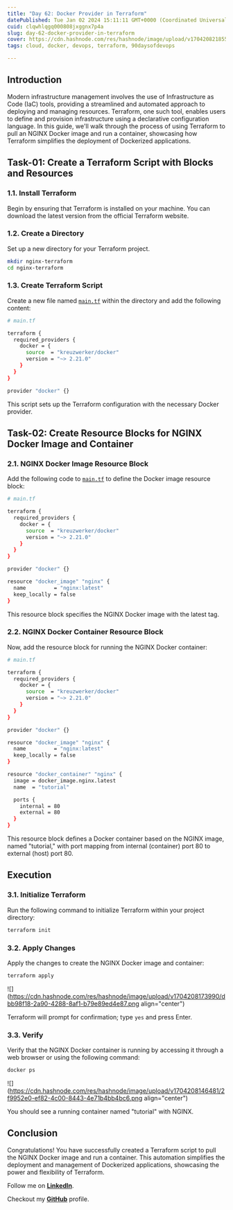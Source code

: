 ```yaml
---
title: "Day 62: Docker Provider in Terraform"
datePublished: Tue Jan 02 2024 15:11:11 GMT+0000 (Coordinated Universal Time)
cuid: clqwhlqgq000808jxggnx7p4a
slug: day-62-docker-provider-in-terraform
cover: https://cdn.hashnode.com/res/hashnode/image/upload/v1704208218551/85ddf5f9-db54-4ba4-aeec-df3c9a1f0854.jpeg
tags: cloud, docker, devops, terraform, 90daysofdevops

---
```


## Introduction

Modern infrastructure management involves the use of Infrastructure as Code (IaC) tools, providing a streamlined and automated approach to deploying and managing resources. Terraform, one such tool, enables users to define and provision infrastructure using a declarative configuration language. In this guide, we'll walk through the process of using Terraform to pull an NGINX Docker image and run a container, showcasing how Terraform simplifies the deployment of Dockerized applications.

## Task-01: Create a Terraform Script with Blocks and Resources

### 1.1. Install Terraform

Begin by ensuring that Terraform is installed on your machine. You can download the latest version from the official Terraform website.

### 1.2. Create a Directory

Set up a new directory for your Terraform project.

```bash
mkdir nginx-terraform
cd nginx-terraform
```

### 1.3. Create Terraform Script

Create a new file named [`main.tf`](http://main.tf) within the directory and add the following content:

```bash
# main.tf

terraform {
  required_providers {
    docker = {
      source  = "kreuzwerker/docker"
      version = "~> 2.21.0"
    }
  }
}

provider "docker" {}
```

This script sets up the Terraform configuration with the necessary Docker provider.

## Task-02: Create Resource Blocks for NGINX Docker Image and Container

### 2.1. NGINX Docker Image Resource Block

Add the following code to [`main.tf`](http://main.tf) to define the Docker image resource block:

```bash
# main.tf

terraform {
  required_providers {
    docker = {
      source  = "kreuzwerker/docker"
      version = "~> 2.21.0"
    }
  }
}

provider "docker" {}

resource "docker_image" "nginx" {
  name         = "nginx:latest"
  keep_locally = false
}
```

This resource block specifies the NGINX Docker image with the latest tag.

### 2.2. NGINX Docker Container Resource Block

Now, add the resource block for running the NGINX Docker container:

```bash
# main.tf

terraform {
  required_providers {
    docker = {
      source  = "kreuzwerker/docker"
      version = "~> 2.21.0"
    }
  }
}

provider "docker" {}

resource "docker_image" "nginx" {
  name         = "nginx:latest"
  keep_locally = false
}

resource "docker_container" "nginx" {
  image = docker_image.nginx.latest
  name  = "tutorial"

  ports {
    internal = 80
    external = 80
  }
}
```

This resource block defines a Docker container based on the NGINX image, named "tutorial," with port mapping from internal (container) port 80 to external (host) port 80.

## Execution

### 3.1. Initialize Terraform

Run the following command to initialize Terraform within your project directory:

```bash
terraform init
```

### 3.2. Apply Changes

Apply the changes to create the NGINX Docker image and container:

```bash
terraform apply
```

![](https://cdn.hashnode.com/res/hashnode/image/upload/v1704208173990/dbb98f18-2a90-4288-8af1-b79e89ed4e87.png align="center")

Terraform will prompt for confirmation; type `yes` and press Enter.

### 3.3. Verify

Verify that the NGINX Docker container is running by accessing it through a web browser or using the following command:

```bash
docker ps
```

![](https://cdn.hashnode.com/res/hashnode/image/upload/v1704208146481/2f9952e0-ef82-4c00-8443-4e71b4bb4bc6.png align="center")

You should see a running container named "tutorial" with NGINX.

## Conclusion

Congratulations! You have successfully created a Terraform script to pull the NGINX Docker image and run a container. This automation simplifies the deployment and management of Dockerized applications, showcasing the power and flexibility of Terraform.

Follow me on [**LinkedIn**](https://www.linkedin.com/in/arjunmenon-devops/).

Checkout my [**GitHub**](https://github.com/ArjunMnn) profile.
